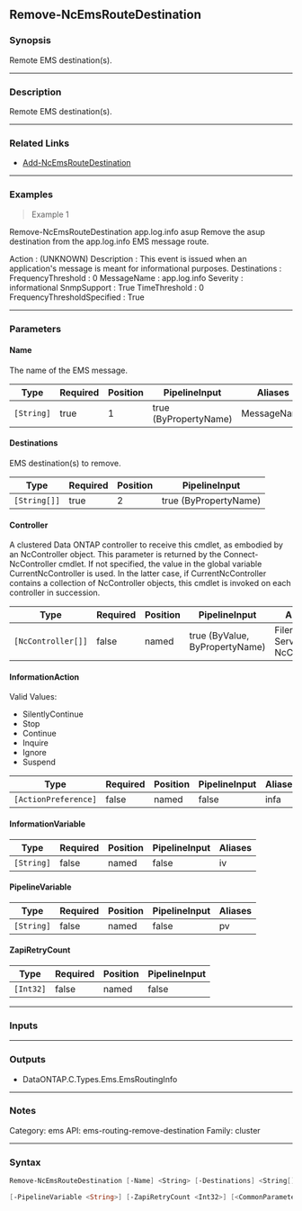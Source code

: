 Remove-NcEmsRouteDestination
----------------------------

### Synopsis
Remote EMS destination(s).

---

### Description

Remote EMS destination(s).

---

### Related Links
* [Add-NcEmsRouteDestination](Add-NcEmsRouteDestination)

---

### Examples
> Example 1

Remove-NcEmsRouteDestination app.log.info asup
Remove the asup destination from the app.log.info EMS message route.

Action                      : (UNKNOWN)
Description                 : This event is issued when an application's message is meant for informational purposes.
Destinations                :
FrequencyThreshold          : 0
MessageName                 : app.log.info
Severity                    : informational
SnmpSupport                 : True
TimeThreshold               : 0
FrequencyThresholdSpecified : True

---

### Parameters
#### **Name**
The name of the EMS message.

|Type      |Required|Position|PipelineInput        |Aliases    |
|----------|--------|--------|---------------------|-----------|
|`[String]`|true    |1       |true (ByPropertyName)|MessageName|

#### **Destinations**
EMS destination(s) to remove.

|Type        |Required|Position|PipelineInput        |
|------------|--------|--------|---------------------|
|`[String[]]`|true    |2       |true (ByPropertyName)|

#### **Controller**
A clustered Data ONTAP controller to receive this cmdlet, as embodied by an NcController object.  This parameter is returned by the Connect-NcController cmdlet.  If not specified, the value in the global variable CurrentNcController is used.  In the latter case, if CurrentNcController contains a collection of NcController objects, this cmdlet is invoked on each controller in succession.

|Type              |Required|Position|PipelineInput                 |Aliases                          |
|------------------|--------|--------|------------------------------|---------------------------------|
|`[NcController[]]`|false   |named   |true (ByValue, ByPropertyName)|Filer<br/>Server<br/>NcController|

#### **InformationAction**

Valid Values:

* SilentlyContinue
* Stop
* Continue
* Inquire
* Ignore
* Suspend

|Type                |Required|Position|PipelineInput|Aliases|
|--------------------|--------|--------|-------------|-------|
|`[ActionPreference]`|false   |named   |false        |infa   |

#### **InformationVariable**

|Type      |Required|Position|PipelineInput|Aliases|
|----------|--------|--------|-------------|-------|
|`[String]`|false   |named   |false        |iv     |

#### **PipelineVariable**

|Type      |Required|Position|PipelineInput|Aliases|
|----------|--------|--------|-------------|-------|
|`[String]`|false   |named   |false        |pv     |

#### **ZapiRetryCount**

|Type     |Required|Position|PipelineInput|
|---------|--------|--------|-------------|
|`[Int32]`|false   |named   |false        |

---

### Inputs

---

### Outputs
* DataONTAP.C.Types.Ems.EmsRoutingInfo

---

### Notes
Category: ems
API: ems-routing-remove-destination
Family: cluster

---

### Syntax
```PowerShell
Remove-NcEmsRouteDestination [-Name] <String> [-Destinations] <String[]> [-Controller <NcController[]>] [-InformationAction <ActionPreference>] [-InformationVariable <String>] 
```
```PowerShell
[-PipelineVariable <String>] [-ZapiRetryCount <Int32>] [<CommonParameters>]
```
